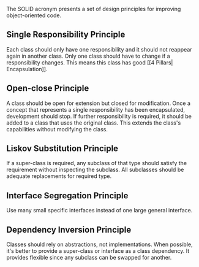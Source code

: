 The SOLID acronym presents a set of design principles for improving object-oriented code.

## Single Responsibility Principle
Each class should only have one responsibility and it should not reappear again in another class. Only one class should have to change if a responsibility changes. This means this class has good [[4 Pillars| Encapsulation]].

## Open-close Principle
A class should be open for extension but closed for modification. Once a concept that represents a single responsibility has been encapsulated, development should stop. If further responsibility is required, it should be added to a class that uses the original class. This extends the class's capabilities without modifying the class.

## Liskov Substitution Principle
If a super-class is required, any subclass of that type should satisfy the requirement without inspecting the subclass.  All subclasses should be adequate replacements for required type.

## Interface Segregation Principle
Use many small specific interfaces instead of one large general interface.

## Dependency Inversion Principle
Classes should rely on abstractions, not implementations. When possible, it's better to provide a super-class or interface as a class dependency. It provides flexible since any subclass can be swapped for another.